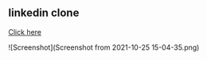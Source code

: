 ## linkedin clone
[Click here](https://linedin-clone.vercel.app/)


![Screenshot](Screenshot from 2021-10-25 15-04-35.png)
